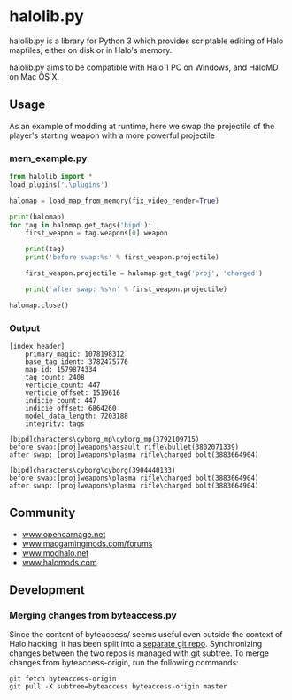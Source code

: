 # halolib.py

halolib.py is a library  for Python 3 which provides scriptable editing of Halo mapfiles, either on disk or in Halo's memory.

halolib.py aims to be compatible with Halo 1 PC on Windows, and HaloMD on Mac OS X.

## Usage

As an example of modding at runtime, here we swap the projectile of the player's starting weapon with a more powerful projectile

### mem_example.py
```python
from halolib import *
load_plugins('.\plugins')

halomap = load_map_from_memory(fix_video_render=True)

print(halomap)
for tag in halomap.get_tags('bipd'):
    first_weapon = tag.weapons[0].weapon

    print(tag)
    print('before swap:%s' % first_weapon.projectile)

    first_weapon.projectile = halomap.get_tag('proj', 'charged')

    print('after swap: %s\n' % first_weapon.projectile)

halomap.close()
```

### Output
```
[index_header]
    primary_magic: 1078198312
    base_tag_ident: 3782475776
    map_id: 1579874334
    tag_count: 2408
    verticie_count: 447
    verticie_offset: 1519616
    indicie_count: 447
    indicie_offset: 6864260
    model_data_length: 7203188
    integrity: tags

[bipd]characters\cyborg_mp\cyborg_mp(3792109715)
before swap:[proj]weapons\assault rifle\bullet(3802071339)
after swap: [proj]weapons\plasma rifle\charged bolt(3883664904)

[bipd]characters\cyborg\cyborg(3904440133)
before swap:[proj]weapons\plasma rifle\charged bolt(3883664904)
after swap: [proj]weapons\plasma rifle\charged bolt(3883664904)
```

## Community

- www.opencarnage.net
- www.macgamingmods.com/forums
- www.modhalo.net
- www.halomods.com

## Development

### Merging changes from byteaccess.py

Since the content of byteaccess/ seems useful even outside the context of Halo hacking, it has been split into a [separate git repo](https://github.com/ChadSki/byteaccess.py). Synchronizing changes between the two repos is managed with git subtree. To merge changes from byteaccess-origin, run the following commands:
```
git fetch byteaccess-origin
git pull -X subtree=byteaccess byteaccess-origin master
```
